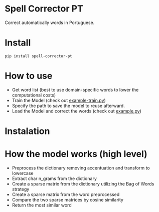 # Spell Corrector PT
Correct automatically words in Portuguese.

# Install

`pip install spell-corrector-pt`

# How to use
- Get word list (best to use domain-specific words to lower the computational costs)
- Train the Model (check out [example-train.py](https://github.com/samuelhei/spell-corrector-pt/blob/master/example-train.py))
- Specify the path to save the model to reuse afterward.
- Load the Model and correct the words (check out [example.py](https://github.com/samuelhei/spell-corrector-pt/blob/master/example.py))

# Instalation


# How the model works (high level)
- Preprocess the dictionary removing accentuation and transform to lowercase
- Extract char n_grams from the dictionary
- Create a sparse matrix from the dictionary utilizing the Bag of Words strategy
- Create a sparse matrix from the word preprocessed
- Compare the two sparse matrices by cosine similarity
- Return the most similar word
